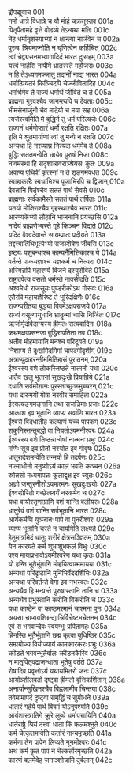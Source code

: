 द्रौपद्युवाच	001  
नमो धात्रे विधात्रे च यौ मोहं चक्रतुस्तव	001a  
पितृपैतामहे वृत्ते वोढव्ये तेऽन्यथा मतिः	001c  
नेह धर्मानृशंस्याभ्यां न क्षान्त्या नार्जवेन च	002a  
पुरुषः श्रियमाप्नोति न घृणित्वेन कर्हिचित्	002c  
त्वां चेद्व्यसनमभ्यागादिदं भारत दुःसहम्	003a  
यत्त्वं नार्हसि नापीमे भ्रातरस्ते महौजसः	003c  
न हि तेऽध्यगमज्जातु तदानीं नाद्य भारत	004a  
धर्मात्प्रियतरं किञ्चिदपि चेज्जीवितादिह	004c  
धर्मार्थमेव ते राज्यं धर्मार्थं जीवितं च ते	005a  
ब्राह्मणा गुरवश्चैव जानन्त्यपि च देवताः	005c  
भीमसेनार्जुनौ चैव माद्रेयौ च मया सह	006a  
त्यजेस्त्वमिति मे बुद्धिर्न तु धर्मं परित्यजेः	006c  
राजानं धर्मगोप्तारं धर्मो रक्षति रक्षितः	007a  
इति मे श्रुतमार्याणां त्वां तु मन्ये न रक्षति	007c  
अन्यथा हि नरव्याघ्र नित्यदा धर्ममेव ते	008a  
बुद्धिः सततमन्वेति छायेव पुरुषं निजा	008c  
नावमंस्था हि सदृशान्नावराञ्श्रेयसः कुतः	009a  
अवाप्य पृथिवीं कृत्स्नां न ते शृङ्गमवर्धत	009c  
स्वाहाकारैः स्वधाभिश्च पूजाभिरपि च द्विजान्	010a  
दैवतानि पितॄंश्चैव सततं पार्थ सेवसे	010c  
ब्राह्मणाः सर्वकामैस्ते सततं पार्थ तर्पिताः	011a  
यतयो मोक्षिणश्चैव गृहस्थाश्चैव भारत	011c  
आरण्यकेभ्यो लौहानि भाजनानि प्रयच्छसि	012a  
नादेयं ब्राह्मणेभ्यस्ते गृहे किञ्चन विद्यते	012c  
यदिदं वैश्वदेवान्ते सायम्प्रातः प्रदीयते	013a  
तद्दत्त्वातिथिभृत्येभ्यो राजञ्शेषेण जीवसि	013c  
इष्टयः पशुबन्धाश्च काम्यनैमित्तिकाश्च ये	014a  
वर्तन्ते पाकयज्ञाश्च यज्ञकर्म च नित्यदा	014c  
अस्मिन्नपि महारण्ये विजने दस्युसेविते	015a  
राष्ट्रादपेत्य वसतो धर्मस्ते नावसीदति	015c  
अश्वमेधो राजसूयः पुण्डरीकोऽथ गोसवः	016a  
एतैरपि महायज्ञैरिष्टं ते भूरिदक्षिणैः	016c  
राजन्परीतया बुद्ध्या विषमेऽक्षपराजये	017a  
राज्यं वसून्यायुधानि भ्रातॄन्मां चासि निर्जितः	017c  
ऋजोर्मृदोर्वदान्यस्य ह्रीमतः सत्यवादिनः	018a  
कथमक्षव्यसनजा बुद्धिरापतिता तव	018c  
अतीव मोहमायाति मनश्च परिदूयते	019a  
निशाम्य ते दुःखमिदमिमां चापदमीदृशीम्	019c  
अत्राप्युदाहरन्तीममितिहासं पुरातनम्	020a  
ईश्वरस्य वशे लोकस्तिष्ठते नात्मनो यथा	020c  
धातैव खलु भूतानां सुखदुःखे प्रियाप्रिये	021a  
दधाति सर्वमीशानः पुरस्ताच्छुक्रमुच्चरन्	021c  
यथा दारुमयी योषा नरवीर समाहिता	022a  
ईरयत्यङ्गमङ्गानि तथा राजन्निमाः प्रजाः	022c  
आकाश इव भूतानि व्याप्य सर्वाणि भारत	023a  
ईश्वरो विदधातीह कल्याणं यच्च पापकम्	023c  
शकुनिस्तन्तुबद्धो वा नियतोऽयमनीश्वरः	024a  
ईश्वरस्य वशे तिष्ठन्नान्येषां नात्मनः प्रभुः	024c  
मणिः सूत्र इव प्रोतो नस्योत इव गोवृषः	025a  
धातुरादेशमन्वेति तन्मयो हि तदर्पणः	025c  
नात्माधीनो मनुष्योऽयं कालं भवति कञ्चन	026a  
स्रोतसो मध्यमापन्नः कूलाद्वृक्ष इव च्युतः	026c  
अज्ञो जन्तुरनीशोऽयमात्मनः सुखदुःखयोः	027a  
ईश्वरप्रेरितो गच्छेत्स्वर्गं नरकमेव च	027c  
यथा वायोस्तृणाग्राणि वशं यान्ति बलीयसः	028a  
धातुरेवं वशं यान्ति सर्वभूतानि भारत	028c  
आर्यकर्मणि युञ्जानः पापे वा पुनरीश्वरः	029a  
व्याप्य भूतानि चरते न चायमिति लक्ष्यते	029c  
हेतुमात्रमिदं धातुः शरीरं क्षेत्रसञ्ज्ञितम्	030a  
येन कारयते कर्म शुभाशुभफलं विभुः	030c  
पश्य मायाप्रभावोऽयमीश्वरेण यथा कृतः	031a  
यो हन्ति भूतैर्भूतानि मोहयित्वात्ममायया	031c  
अन्यथा परिदृष्टानि मुनिभिर्वेददर्शिभिः	032a  
अन्यथा परिवर्तन्ते वेगा इव नभस्वतः	032c  
अन्यथैव हि मन्यन्ते पुरुषास्तानि तानि च	033a  
अन्यथैव प्रभुस्तानि करोति विकरोति च	033c  
यथा काष्ठेन वा काष्ठमश्मानं चाश्मना पुनः	034a  
अयसा चाप्ययश्छिन्द्यान्निर्विचेष्टमचेतनम्	034c  
एवं स भगवान्देवः स्वयम्भूः प्रपितामहः	035a  
हिनस्ति भूतैर्भूतानि छद्म कृत्वा युधिष्ठिर	035c  
सम्प्रयोज्य वियोज्यायं कामकारकरः प्रभुः	036a  
क्रीडते भगवन्भूतैर्बालः क्रीडनकैरिव	036c  
न मातृपितृवद्राजन्धाता भूतेषु वर्तते	037a  
रोषादिव प्रवृत्तोऽयं यथायमितरो जनः	037c  
आर्याञ्शीलवतो दृष्ट्वा ह्रीमतो वृत्तिकर्शितान्	038a  
अनार्यान्सुखिनश्चैव विह्वलामीव चिन्तया	038c  
तवेमामापदं दृष्ट्वा समृद्धिं च सुयोधने	039a  
धातारं गर्हये पार्थ विषमं योऽनुपश्यति	039c  
आर्यशास्त्रातिगे क्रूरे लुब्धे धर्मापचायिनि	040a  
धार्तराष्ट्रे श्रियं दत्त्वा धाता किं फलमश्नुते	040c  
कर्म चेत्कृतमन्वेति कर्तारं नान्यमृच्छति	041a  
कर्मणा तेन पापेन लिप्यते नूनमीश्वरः	041c  
अथ कर्म कृतं पापं न चेत्कर्तारमृच्छति	042a  
कारणं बलमेवेह जनाञ्शोचामि दुर्बलान्	042c  
